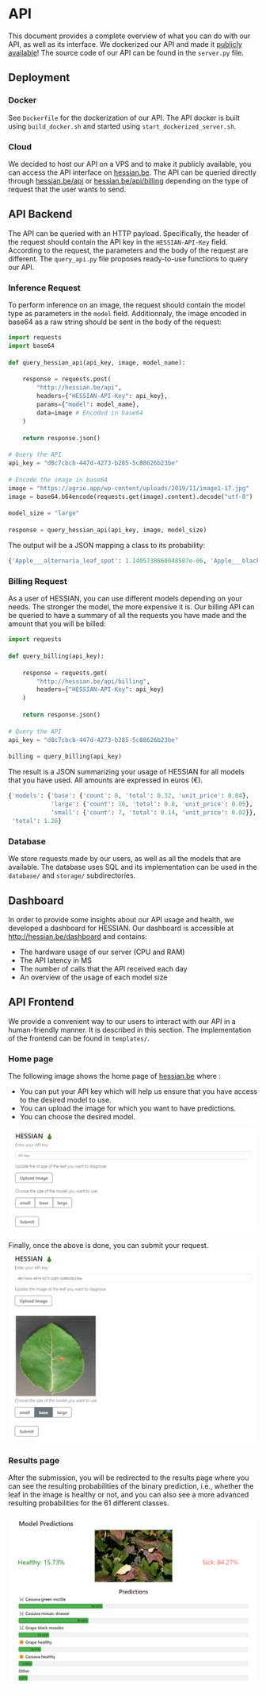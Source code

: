 # API
This document provides a complete overview of what you can do with our API, as well as its interface. We dockerized our API and made it <a href="http://hessian.be">publicly available</a>! The source code of our API can be found in the `server.py` file.

## Deployment

### Docker
See `Dockerfile` for the dockerization of our API. The API docker is built using `build_docker.sh` and started using `start_dockerized_server.sh`.

### Cloud
We decided to host our API on a VPS and to make it publicly available, you can access the API interface on <a href="http://hessian.be">hessian.be</a>. The API can be queried directly through <a href="http://hessian.be/api">hessian.be/api</a> or <a href="http://hessian.be/api/billing">hessian.be/api/billing</a> depending on the type of request that the user wants to send.

## API Backend
The API can be queried with an HTTP payload. Specifically, the header of the request should contain the API key in the `HESSIAN-API-Key` field. According to the request, the parameters and the body of the request are different. The `query_api.py` file proposes ready-to-use functions to query our API.

### Inference Request
To perform inference on an image, the request should contain the model type as parameters in the `model` field. Additionnaly, the image encoded in base64 as a raw string should be sent in the body of the request:

```python
import requests
import base64

def query_hessian_api(api_key, image, model_name):

    response = requests.post(
        "http://hessian.be/api",
        headers={"HESSIAN-API-Key": api_key},
        params={"model": model_name},
        data=image # Encoded in base64
    )

    return response.json()

# Query the API
api_key = "d8c7cbcb-447d-4273-b285-5c88626b23be"

# Encode the image in base64
image = "https://agrio.app/wp-content/uploads/2019/11/image1-17.jpg"
image = base64.b64encode(requests.get(image).content).decode("utf-8")

model_size = "large"

response = query_hessian_api(api_key, image, model_size)
```

The output will be a JSON mapping a class to its probability:

```python
{'Apple___alternaria_leaf_spot': 1.1405738860048587e-06, 'Apple___black_rot': 2.2144778914999062e-18, 'Apple___brown_spot': 1.518613501616528e-08, 'Apple___gray_spot': 1.277254710885245e-07, 'Apple___healthy': 6.475198688349337e-07, 'Apple___rust': 6.812467290728819e-06, 'Apple___scab': 4.432162313605659e-06, 'Bell_pepper___bacterial_spot': 1.2819054733184613e-18, 'Bell_pepper___healthy': 1.1570750234614502e-20, ... }
```

### Billing Request
As a user of HESSIAN, you can use different models depending on your needs. The stronger the model, the more expensive it is. Our billing API can be queried to have a summary of all the requests you have made and the amount that you will be billed:

```python
import requests

def query_billing(api_key):

    response = requests.get(
        "http://hessian.be/api/billing",
        headers={"HESSIAN-API-Key": api_key}
    )

    return response.json()

# Query the API
api_key = "d8c7cbcb-447d-4273-b285-5c88626b23be"

billing = query_billing(api_key)
```
The result is a JSON summarizing your usage of HESSIAN for all models that you have used. All amounts are expressed in euros (€).

```python
{'models': {'base': {'count': 8, 'total': 0.32, 'unit_price': 0.04},
            'large': {'count': 16, 'total': 0.8, 'unit_price': 0.05},
            'small': {'count': 7, 'total': 0.14, 'unit_price': 0.02}},
 'total': 1.26}
 ```

### Database
We store requests made by our users, as well as all the models that are available. The database uses SQL and its implementation can be used in the `database/` and `storage/` subdirectories.

## Dashboard
In order to provide some insights about our API usage and health, we developed a dashboard for HESSIAN. Our dashboard is accessible at <a href="http://hessian.be/dashboard">http://hessian.be/dashboard</a> and contains:

- The hardware usage of our server (CPU and RAM)
- The API latency in MS
- The number of calls that the API received each day
- An overview of the usage of each model size

## API Frontend
We provide a convenient way to our users to interact with our API in a human-friendly manner. It is described in this section. The implementation of the frontend can be found in `templates/`.

### Home page
The following image shows the home page of <a href="http://hessian.be">hessian.be</a> where :
- You can put your API key which will help us ensure that you have access to the desired model to use.
- You can upload the image for which you want to have predictions.
- You can choose the desired model.

![Home page overview](../.github/images/home_page.png)

Finally, once the above is done, you can submit your request.
![Home page overview with an example](../.github/images/test_example.png)

### Results page
After the submission, you will be redirected to the results page where you can see the resulting probabilities of the binary prediction, i.e., whether the leaf in the image is healthy or not, and you can also see a more advanced resulting probabilities for the 61 different classes.

![Results page](../.github/images/results.png)